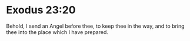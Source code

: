 # Exodus 23:20

Behold, I send an Angel before thee, to keep thee in the way, and to bring thee into the place which I have prepared.